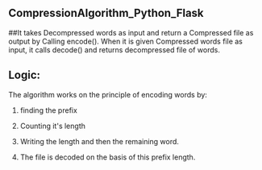 ## CompressionAlgorithm_Python_Flask
##It takes Decompressed words as input and return a Compressed file as output by Calling encode(). 
When it is given Compressed words file as input, it calls decode() and returns decompressed file of words.

## Logic:
The algorithm works on the principle of encoding words by:

1. finding the prefix

2. Counting it's length

3. Writing the length and then the remaining word.

4. The file is decoded on the basis of this prefix length.
